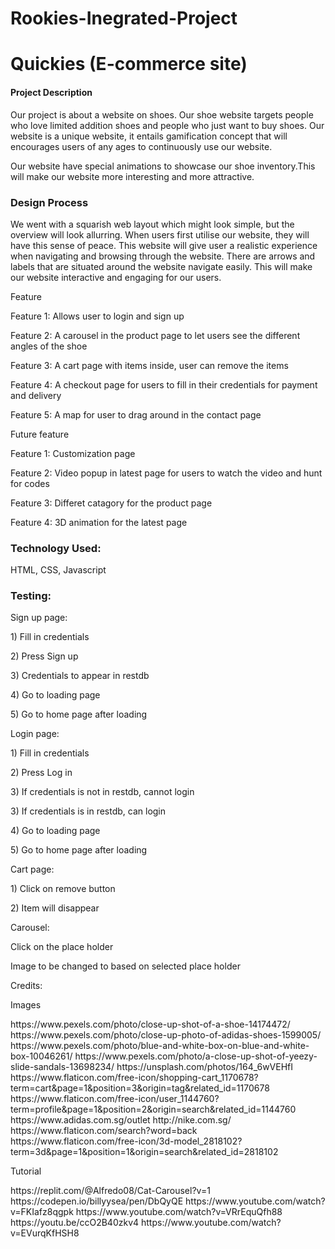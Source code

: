 # Rookies-Inegrated-Project
<h1>Quickies (E-commerce site)</h2>
<h4>Project Description </h4>
<p>Our project is about a website on shoes. Our shoe website targets people who love limited addition shoes and people who just want to buy shoes. Our website is a unique website, it entails gamification concept that will encourages users of any ages to continuously use our website. 
 </p>

 <p>Our website have special animations to showcase our shoe inventory.This will make our website more interesting and more attractive. </p> 

<h3>Design Process</h3>
<p>We went with a squarish web layout which might look simple, but the overview will look allurring. When users first utilise our website, they will have this sense of peace. This website will give user a realistic experience when navigating and browsing through the website. There are arrows and labels that are situated around the website navigate easily. This will make our website interactive and engaging for our users. </p>


<p>Feature</p>
<p>Feature 1: Allows user to login and sign up</p>
<p>Feature 2: A carousel in the product page to let users see the different angles of the shoe</p>
<p>Feature 3: A cart page with items inside, user can remove the items</p>
<p>Feature 4: A checkout page for users to fill in their credentials for payment and delivery</p>
<p>Feature 5: A map for user to drag around in the contact page</p>

<p>Future feature</p>
<p>Feature 1: Customization page</p>
<p>Feature 2: Video popup in latest page for users to watch the video and hunt for codes</p>
<p>Feature 3: Differet catagory for the product page </p>
<p>Feature 4: 3D animation for the latest page </p>

<h3>Technology Used: </h3>
<p>HTML, CSS, Javascript</p>

<h3>Testing: </h3>
<p>Sign up page: </p>
<p> 1) Fill in credentials </p>
<p> 2) Press Sign up </p>
<p> 3) Credentials to appear in restdb </p>
<p> 4) Go to loading page</p>
<p> 5) Go to home page after loading</p>

<p>Login page: </p>
<p> 1) Fill in credentials </p>
<p> 2) Press Log in </p>
<p> 3) If credentials is not in restdb, cannot login</p>
<p> 3) If credentials is in restdb, can login</p>
<p> 4) Go to loading page</p>
<p> 5) Go to home page after loading</p>

<p>Cart page: </p>
<p> 1) Click on remove button </p>
<p> 2) Item will disappear </p>

<p>Carousel: </p>
<p>Click on the place holder</p>
<p>Image to be changed to based on selected place holder</p>

Credits:
<p>Images</p>
https://www.pexels.com/photo/close-up-shot-of-a-shoe-14174472/
https://www.pexels.com/photo/close-up-photo-of-adidas-shoes-1599005/
https://www.pexels.com/photo/blue-and-white-box-on-blue-and-white-box-10046261/
https://www.pexels.com/photo/a-close-up-shot-of-yeezy-slide-sandals-13698234/
https://unsplash.com/photos/164_6wVEHfI
https://www.flaticon.com/free-icon/shopping-cart_1170678?term=cart&page=1&position=3&origin=tag&related_id=1170678
https://www.flaticon.com/free-icon/user_1144760?term=profile&page=1&position=2&origin=search&related_id=1144760
https://www.adidas.com.sg/outlet
http://nike.com.sg/
https://www.flaticon.com/search?word=back
https://www.flaticon.com/free-icon/3d-model_2818102?term=3d&page=1&position=1&origin=search&related_id=2818102

<p>Tutorial</p>
https://replit.com/@Alfredo08/Cat-Carousel?v=1
https://codepen.io/billyysea/pen/DbQyQE
https://www.youtube.com/watch?v=FKIafz8qgpk
https://www.youtube.com/watch?v=VRrEquQfh88
https://youtu.be/ccO2B40zkv4
https://www.youtube.com/watch?v=EVurqKfHSH8

